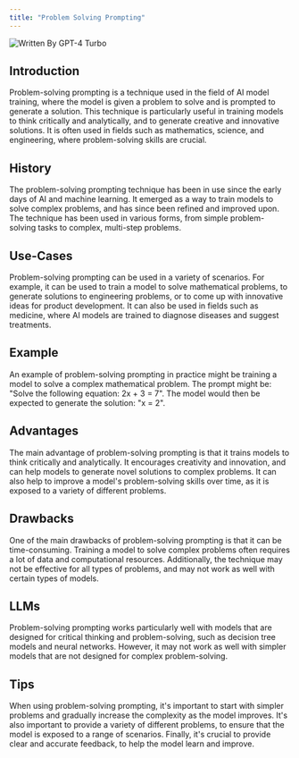 ```yaml
---
title: "Problem Solving Prompting"
---
```


![Written By GPT-4 Turbo](https://img.shields.io/badge/Written%20By-GPT--4%20Turbo-5A5A5A?style=for-the-badge&logo=openai&logoColor=white)

## Introduction

Problem-solving prompting is a technique used in the field of AI model training, where the model is given a problem to solve and is prompted to generate a solution. This technique is particularly useful in training models to think critically and analytically, and to generate creative and innovative solutions. It is often used in fields such as mathematics, science, and engineering, where problem-solving skills are crucial.

## History

The problem-solving prompting technique has been in use since the early days of AI and machine learning. It emerged as a way to train models to solve complex problems, and has since been refined and improved upon. The technique has been used in various forms, from simple problem-solving tasks to complex, multi-step problems.

## Use-Cases

Problem-solving prompting can be used in a variety of scenarios. For example, it can be used to train a model to solve mathematical problems, to generate solutions to engineering problems, or to come up with innovative ideas for product development. It can also be used in fields such as medicine, where AI models are trained to diagnose diseases and suggest treatments.

## Example

An example of problem-solving prompting in practice might be training a model to solve a complex mathematical problem. The prompt might be: "Solve the following equation: 2x + 3 = 7". The model would then be expected to generate the solution: "x = 2".

## Advantages

The main advantage of problem-solving prompting is that it trains models to think critically and analytically. It encourages creativity and innovation, and can help models to generate novel solutions to complex problems. It can also help to improve a model's problem-solving skills over time, as it is exposed to a variety of different problems.

## Drawbacks

One of the main drawbacks of problem-solving prompting is that it can be time-consuming. Training a model to solve complex problems often requires a lot of data and computational resources. Additionally, the technique may not be effective for all types of problems, and may not work as well with certain types of models.

## LLMs

Problem-solving prompting works particularly well with models that are designed for critical thinking and problem-solving, such as decision tree models and neural networks. However, it may not work as well with simpler models that are not designed for complex problem-solving.

## Tips

When using problem-solving prompting, it's important to start with simpler problems and gradually increase the complexity as the model improves. It's also important to provide a variety of different problems, to ensure that the model is exposed to a range of scenarios. Finally, it's crucial to provide clear and accurate feedback, to help the model learn and improve.